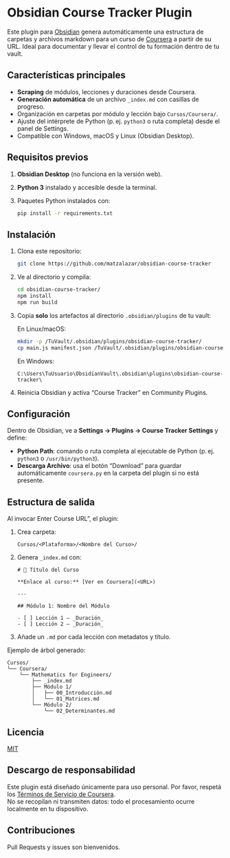 # Obsidian Course Tracker Plugin

Este plugin para [Obsidian](https://obsidian.md/) genera automáticamente una estructura de carpetas y archivos markdown para un curso de [Coursera](https://www.coursera.org/) a partir de su URL. Ideal para documentar y llevar el control de tu formación dentro de tu vault.

## Características principales

- **Scraping** de módulos, lecciones y duraciones desde Coursera.  
- **Generación automática** de un archivo `_index.md` con casillas de progreso.  
- Organización en carpetas por módulo y lección bajo `Cursos/Coursera/`.  
- Ajuste del intérprete de Python (p. ej. `python3` o ruta completa) desde el panel de Settings.  
- Compatible con Windows, macOS y Linux (Obsidian Desktop).

## Requisitos previos

1. **Obsidian Desktop** (no funciona en la versión web).  
2. **Python 3** instalado y accesible desde la terminal.  
3. Paquetes Python instalados con:

   ```bash
   pip install -r requirements.txt
   ```

## Instalación

1. Clona este repositorio:

   ```bash
   git clone https://github.com/matzalazar/obsidian-course-tracker
   ```

2. Ve al directorio y compila:

   ```bash
   cd obsidian-course-tracker/
   npm install  
   npm run build  
   ```

3. Copia **solo** los artefactos al directorio `.obsidian/plugins` de tu vault:

   En Linux/macOS:
   ```bash
   mkdir -p /TuVault/.obsidian/plugins/obsidian-course-tracker/
   cp main.js manifest.json /TuVault/.obsidian/plugins/obsidian-course-tracker/
   ```

   En Windows:
   ```
   C:\Users\TuUsuario\ObsidianVault\.obsidian\plugins\obsidian-course-tracker\
   ```

4. Reinicia Obsidian y activa “Course Tracker” en Community Plugins.

## Configuración

Dentro de Obsidian, ve a **Settings → Plugins → Course Tracker Settings** y define:

- **Python Path**: comando o ruta completa al ejecutable de Python (p. ej. `python3` o `/usr/bin/python3`).
- **Descarga Archivo**: usa el botón “Download” para guardar automáticamente `coursera.py` en la carpeta del plugin si no está presente.

## Estructura de salida

Al invocar Enter Course URL”, el plugin:

1. Crea carpeta:

   ```
   Cursos/<Plataforma>/<Nombre del Curso>/
   ```

2. Genera `_index.md` con:

   ```
   # 📘 Título del Curso

   **Enlace al curso:** [Ver en Coursera](<URL>)

   ---

   ## Módulo 1: Nombre del Módulo

   - [ ] Lección 1 — _Duración_
   - [ ] Lección 2 — _Duración_
   ```

3. Añade un `.md` por cada lección con metadatos y título.

Ejemplo de árbol generado:

```
Cursos/
└── Coursera/
    └── Mathematics for Engineers/
        ├── _index.md
        ├── Módulo 1/
        │   ├── 00_Introducción.md
        │   └── 01_Matrices.md
        └── Módulo 2/
            └── 02_Determinantes.md
```

## Licencia

[MIT](./LICENSE)

## Descargo de responsabilidad

Este plugin está diseñado únicamente para uso personal. Por favor, respetá los [Términos de Servicio de Coursera](https://www.coursera.org/about/terms).  
No se recopilan ni transmiten datos: todo el procesamiento ocurre localmente en tu dispositivo.

## Contribuciones

Pull Requests y issues son bienvenidos.